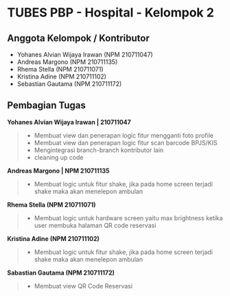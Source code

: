 # TUBES PBP - Hospital - Kelompok 2

## Anggota Kelompok / Kontributor

- Yohanes Alvian Wijaya Irawan (NPM 210711047)
- Andreas Margono (NPM 210711135)
- Rhema Stella (NPM 210711071)
- Kristina Adine (NPM 210711102)
- Sebastian Gautama (NPM 210711172)

## Pembagian Tugas

**Yohanes Alvian Wijaya Irawan | 210711047**

> - Membuat view dan penerapan logic fitur mengganti foto profile
> - Membuat view dan penerapan logic fitur scan barcode BPJS/KIS
> - Mengintegrasi branch-branch kontributor lain
> - cleaning up code

**Andreas Margono | NPM 210711135**

> - Membuat logic untuk fitur shake, jika pada home screen terjadi shake maka akan menelepon ambulan

**Rhema Stella (NPM 210711071)**

> - Membuat logic untuk hardware screen yaitu max brightness ketika user membuka halaman QR code reservasi

**Kristina Adine (NPM 210711102)**

> - Membuat logic untuk fitur shake, jika pada home screen terjadi shake maka akan menelepon ambulan

**Sabastian Gautama (NPM 210711172)**

> - Membuat view QR Code Reservasi
